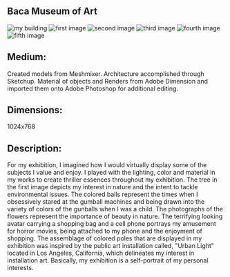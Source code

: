  ## Baca Museum of Art
 ![my building](https://juanbaca648.github.io/images/mybuilding1.png)
 ![first image](https://juanbaca648.github.io/images/Juan_Baca_Museum05.jpg)
 ![second image](https://juanbaca648.github.io/images/Juan_Baca_Museum02.jpg)
 ![third image](https://juanbaca648.github.io/images/Juan_Baca_Museum03.jpg)
 ![fourth image](https://juanbaca648.github.io/images/Juan_Baca_Museum06.jpg)
 ![fifth image](https://juanbaca648.github.io/images/Juan_Baca_Museum04.jpg)
 
 ## Medium:
 Created models from Meshmixer.
 Architecture accomplished through Sketchup.
 Material of objects and Renders from Adobe Dimension and imported them onto Adobe Photoshop for additional editing.
 
 ## Dimensions:
 1024x768
 ## Description: 
  For my exhibition, I imagined how I would virtually display some of the subjects I value and enjoy. I played with the lighting, color and material in my works to create thriller essences throughout my exhibition. The tree in the first image depicts my interest in nature and the intent to tackle environmental issues. The colored balls represent the times when I obsessively stared at the gumball machines and being drawn into the variety of colors of the gunballs when I was a child. The photographs of the flowers represent the importance of beauty in nature. The terrifying looking avatar carrying a shopping bag and a cell phone portrays my amusement for horror movies, being attached to my phone and the enjoyment of shopping. The assemblage of colored poles that are displayed in my exhibition was inspired by the public art installation called, "Urban Light" located in Los Angeles, California, which delineates my interest in installation art. Basically, my exhibition is a self-portrait of my personal interests.   
